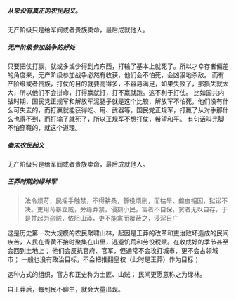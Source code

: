 
##### 从来没有真正的农民起义。
无产阶级只是给军阀或者贵族卖命，最后成就他人。

##### 无产阶级参加战争的好处
只要把仗打赢，就或多或少得到点东西，打输了基本上就死了。所以才幸存者偏差的角度来，无产阶级参加战争必然有收获，他们会不怕死，会凶狠地杀敌。
而有产阶级或者贵族，打仗的目的就要高得多，不容易满足，如果失败了，那损失就太大，所以他们不会拼命，打得赢就打，打不赢就跑。这不利于打仗。
比如国共内战时期，国民党正规军和解放军泥腿子就是这个比较，解放军不怕死，他们没有什么可失去的，而打赢就能获得吃、用、武器等。国民党正规军，打赢了从对手那什么也得不到，而打输了就死了，所以正规军不想打仗，希望和平。
有句话叫光脚不怕穿鞋的，就这个道理。

##### 秦末农民起义
无产阶级只是给军阀或者贵族卖命，最后成就他人。




##### 王莽时期的绿林军

>法令烦苛，民摇手触禁，不得耕桑，繇役烦剧，而枯旱、蝗虫相因，狱讼不决。吏用苛暴立威，旁缘莽禁，侵刻小民，富者不自保，贫者无以自存，于是并起为盗贼，依阻山泽，吏不能禽而覆蔽之，浸淫日广

这是历史第一次大规模的农民聚啸山林，起因是王莽的改革和吏治败坏造成的民间疾苦，人民在青黄不接时聚集在山里，逃避饥荒和劳役税赋。在收成好的季节甚至会回到土地上；
他们会反抗官府、官军，但通常不会攻打城市，更不会占领城市；
一般也没有政治目标，不会把推翻皇权（此时是王莽）作为目标；

这种方式的组织，官方和正史称为土匪、山贼；
民间更愿意称之为绿林。

自王莽后，每到民不聊生，就会大量出现。


